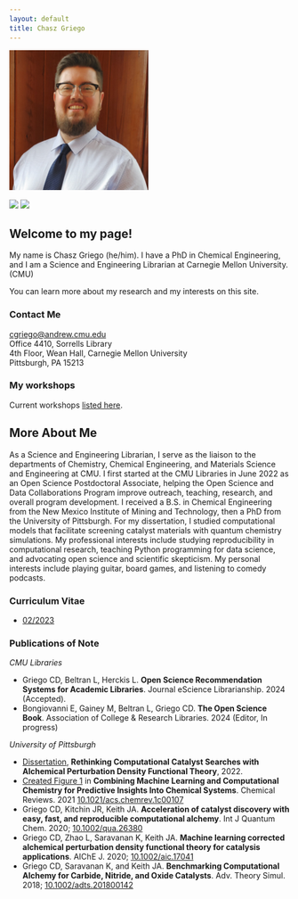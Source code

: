 ```yaml
---
layout: default
title: Chasz Griego
---
```

<img src='content/img/Chasz-Griego-headshot.jpg' width='250' alt='Headshot of Chasz Griego'>

[<img src="https://img.shields.io/badge/orcid-A6CE39?style=for-the-badge&logo=orcid&logoColor=white">](http://orcid.org/0000-0002-2051-7491) [<img src="https://img.shields.io/badge/GitHub-100000?style=for-the-badge&logo=github&logoColor=white">](https://github.com/chaszg)

## Welcome to my page!

My name is Chasz Griego (he/him). I have a PhD in Chemical Engineering, and I am a
Science and Engineering Librarian at Carnegie Mellon University. (CMU)

You can learn more about my research and my interests on this site.

### Contact Me
[cgriego@andrew.cmu.edu](mailto:cgriego@andrew.cmu.edu)  
Office 4410, Sorrells Library  
4th Floor, Wean Hall, Carnegie Mellon University  
Pittsburgh, PA 15213  

### My workshops
Current workshops [listed here](https://cmu.libcal.com/profile/103733).

## More About Me

As a Science and Engineering Librarian, I serve as the liaison to the departments of Chemistry, Chemical Engineering, and Materials Science and Engineering at CMU.
I first started at the CMU Libraries in June 2022 as an Open Science Postdoctoral Associate, helping the Open Science and Data Collaborations Program improve outreach, teaching, research, and overall program development.
I received a B.S. in Chemical Engineering from the New Mexico Institute of Mining and Technology, then a PhD from the University of Pittsburgh.
For my dissertation, I studied computational models that facilitate screening catalyst materials with quantum chemistry simulations.
My professional interests include studying reproducibility in computational research, teaching Python programming for data science, and advocating open science and scientific skepticism.
My personal interests include playing guitar, board games, and listening to comedy podcasts.

### Curriculum Vitae
- [02/2023](https://drive.google.com/file/d/1W7-v8J98reqdAD4GfcCBhBsuNCJBAdB1/view?usp=drive_link)

### Publications of Note
*CMU Libraries*
- Griego CD, Beltran L, Herckis L. **Open Science Recommendation Systems for Academic Libraries**. Journal eScience Librarianship. 2024 (Accepted).
- Bongiovanni E, Gainey M, Beltran L, Griego CD. **The Open Science Book**. Association of College & Research Libraries. 2024 (Editor, In progress)

*University of Pittsburgh*
- [Dissertation](http://d-scholarship.pitt.edu/id/eprint/42521), **Rethinking Computational Catalyst Searches with Alchemical Perturbation Density Functional Theory**, 2022.
- [Created Figure 1](https://pubs.acs.org/cms/10.1021/acs.chemrev.1c00107/asset/images/large/cr1c00107_0001.jpeg) in **Combining Machine Learning and Computational Chemistry for Predictive Insights Into Chemical Systems**. Chemical Reviews. 2021 [10.1021/acs.chemrev.1c00107](https://doi.org/10.1021/acs.chemrev.1c00107)
- Griego CD, Kitchin JR, Keith JA. **Acceleration of catalyst discovery with easy, fast, and reproducible computational alchemy**. Int J Quantum Chem. 2020; [10.1002/qua.26380](https://doi.org/10.1002/qua.26380)
- Griego CD, Zhao L, Saravanan K, Keith JA. **Machine learning corrected alchemical perturbation density functional theory for catalysis applications**. AIChE J. 2020; [10.1002/aic.17041](https://doi.org/10.1002/aic.17041)
- Griego CD, Saravanan K, and Keith JA. **Benchmarking Computational Alchemy for Carbide, Nitride, and Oxide Catalysts**. Adv. Theory Simul. 2018; [10.1002/adts.201800142](https://doi.org/10.1002/adts.201800142)
